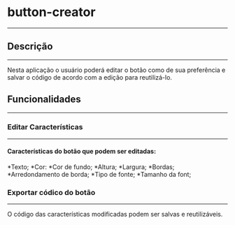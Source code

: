 # button-creator
-------
## Descrição
-------
Nesta aplicação o usuário poderá editar o botão como de sua preferência e salvar o código de acordo com a edição para reutilizá-lo.

## Funcionalidades
-------
### Editar Características
-------
#### Características do  botão que podem ser editadas:
*Texto;
*Cor:
*Cor de fundo;
*Altura;
*Largura;
*Bordas;
*Arredondamento de borda;
*Tipo de fonte;
*Tamanho da font;

### Exportar códico do botão
------
O código das características modificadas podem ser salvas e reutilizáveis.
